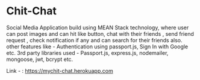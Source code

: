 # Chit-Chat
Social Media Application build using MEAN Stack technology, where user can post images and can hit like button, chat with their friends , send friend request , check notification if any and can search for their friends also. 
other features like - Authentication using passport.js, Sign In with Google etc.
3rd party libraries used - Passport.js, express.js, nodemailer, mongoose, jwt, bcrypt etc.

Link - : https://mychit-chat.herokuapp.com
